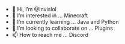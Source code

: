 - 👋 Hi, I’m @Invislol
- 👀 I’m interested in ... Minecraft
- 🌱 I’m currently learning ... Java and Python
- 💞️ I’m looking to collaborate on ... Plugins
- 📫 How to reach me ... Discord

<!---
Invislol/Invislol is a ✨ special ✨ repository because its `README.md` (this file) appears on your GitHub profile.
You can click the Preview link to take a look at your changes.
--->
